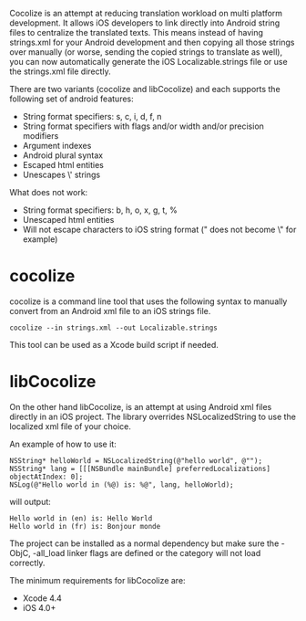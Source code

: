 Cocolize is an attempt at reducing translation workload on multi platform development. It allows iOS developers to link directly into Android string files to centralize the translated texts. This means instead of having strings.xml for your Android development and then copying all those strings over manually (or worse, sending the copied strings to translate as well), you can now automatically generate the iOS Localizable.strings file or use the strings.xml file directly.

There are two variants (cocolize and libCocolize) and each supports the following set of android features:
<ul>
<li>String format specifiers: s, c, i, d, f, n</li>
<li>String format specifiers with flags and/or width and/or precision modifiers</li>
<li>Argument indexes</li>
<li>Android plural syntax</li>
<li>Escaped html entities</li>
<li>Unescapes \' strings</li>
</ul>

What does not work:
<ul>
<li>String format specifiers: b, h, o, x, g, t, %</li>
<li>Unescaped html entities</li>
<li>Will not escape characters to iOS string format (" does not become \" for example)</li>
</ul>

cocolize
========

cocolize is a command line tool that uses the following syntax to manually convert from an Android xml file to an iOS strings file.

    cocolize --in strings.xml --out Localizable.strings

This tool can be used as a Xcode build script if needed.

libCocolize
===========

On the other hand libCocolize, is an attempt at using Android xml files directly in an iOS project. The library overrides NSLocalizedString to use the localized xml file of your choice. 

An example of how to use it:

    NSString* helloWorld = NSLocalizedString(@"hello world", @"");
    NSString* lang = [[[NSBundle mainBundle] preferredLocalizations] objectAtIndex: 0];
    NSLog(@"Hello world in (%@) is: %@", lang, helloWorld);

will output:

    Hello world in (en) is: Hello World
    Hello world in (fr) is: Bonjour monde

The project can be installed as a normal dependency but make sure the -ObjC, -all_load linker flags are defined or the category will not load correctly.

The minimum requirements for libCocolize are:
<ul>
<li>Xcode 4.4</li>
<li>iOS 4.0+</li>
</ul>
